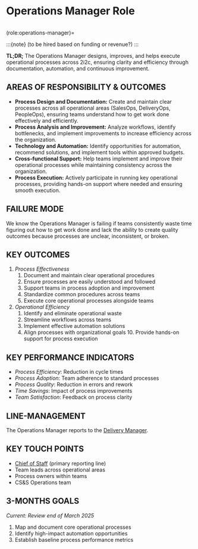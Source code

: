 # Operations Manager Role

```{role} Operations Manager

```

(role:operations-manager)=

:::{note}
(to be hired based on funding or revenue?)
:::

**TL;DR;** The Operations Manager designs, improves, and helps execute operational processes across 2i2c, ensuring clarity and efficiency through documentation, automation, and continuous improvement.

## AREAS OF RESPONSIBILITY & OUTCOMES

-   **Process Design and Documentation:** Create and maintain clear processes across all operational areas (SalesOps, DeliveryOps, PeopleOps), ensuring teams understand how to get work done effectively and efficiently.
-   **Process Analysis and Improvement:** Analyze workflows, identify bottlenecks, and implement improvements to increase efficiency across the organization.
-   **Technology and Automation:** Identify opportunities for automation, recommend solutions, and implement tools within approved budgets.
-   **Cross-functional Support:** Help teams implement and improve their operational processes while maintaining consistency across the organization.
-   **Process Execution:** Actively participate in running key operational processes, providing hands-on support where needed and ensuring smooth execution.

## FAILURE MODE

We know the Operations Manager is failing if teams consistently waste time figuring out how to get work done and lack the ability to create quality outcomes because processes are unclear, inconsistent, or broken.

## KEY OUTCOMES

1. _Process Effectiveness_
    1. Document and maintain clear operational procedures
    2. Ensure processes are easily understood and followed
    3. Support teams in process adoption and improvement
    4. Standardize common procedures across teams
    5. Execute core operational processes alongside teams
2. _Operational Efficiency_
    1. Identify and eliminate operational waste
    2. Streamline workflows across teams
    3. Implement effective automation solutions
    4. Align processes with organizational goals 10. Provide hands-on support for process execution

## KEY PERFORMANCE INDICATORS

-   _Process Efficiency_: Reduction in cycle times
-   _Process Adoption_: Team adherence to standard processes
-   _Process Quality_: Reduction in errors and rework
-   _Time Savings_: Impact of process improvements
-   _Team Satisfaction_: Feedback on process clarity

## LINE-MANAGEMENT

The Operations Manager reports to the [Delivery Manager](role-delivery-manager.md).

## KEY TOUCH POINTS

-   [Chief of Staff](role-chief-of-staff.md) (primary reporting line)
-   Team leads across operational areas
-   Process owners within teams
-   CS&S Operations team

## 3-MONTHS GOALS

_Current: Review end of March 2025_

1. Map and document core operational processes
2. Identify high-impact automation opportunities
3. Establish baseline process performance metrics
